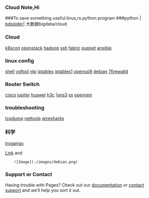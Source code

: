 ### Cloud Note,Hi

###To save something useful.linux,rs.python program 
###python
| [bdspider](bdspider.py)|
大数据bigdata/cloud
### Cloud 


[k8scon](conjure-up.html)
[openstack](openstack.html)
[hadoop](hadoop.html)
[ssh](ssh.html)
[fabric](fabric.html)
[puppet](puppet.html)
[ansible](ansible.html)

### linux config

[shell](linux/shell.html)
[vsftpd](linux/yum.html)
[ntp](linux/ntp.html)
[iptables](linux/iptables.html)
[iptables1](linux/iptables1.html)
[openssl8](linux/opensslssh.html)
[debian](linux/debian1.html)
[7firewalld](linux/firewalld.html)

### Router Switch

[cisco](net/cisco1.html)
[jupiter](net/jupiter.html)
[huawei](net/huawei.html)
[h3c](net/h3c1.html)
|[gns3](net/gns.html)
[ss](ss.html)
[openvpn](openvpn.html)

### troubleshooting

[tcpdump](linux/tcpdump.html)
[nettools](linux/nettools.html)
[wiresharks](linux/wiresharks.html)
### 科学
[trogango](linux/trogango.html)

[Link](url) and 

```
    ![Image](./images/debian.png)
```


### Support or Contact

Having trouble with Pages? Check out our [documentation](https://help.github.com/categories/github-pages-basics/) or [contact support](https://github.com/contact) and we’ll help you sort it out.
